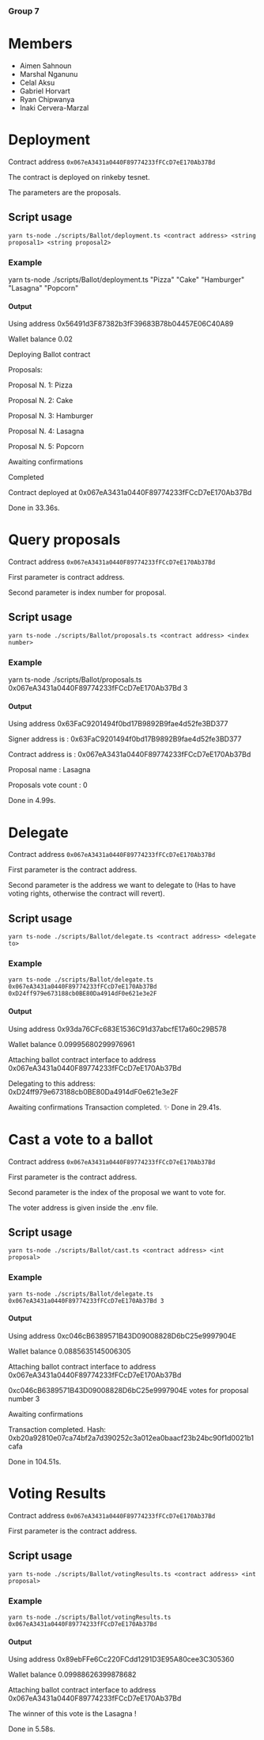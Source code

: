 ### Group 7 

# Members 
- Aimen Sahnoun
- Marshal Nganunu
- Celal Aksu
- Gabriel Horvart
- Ryan Chipwanya
- Inaki Cervera-Marzal

# Deployment

Contract address `0x067eA3431a0440F89774233fFCcD7eE170Ab37Bd`

The contract is deployed on rinkeby tesnet.

The parameters are the proposals.


## Script usage

`yarn ts-node ./scripts/Ballot/deployment.ts <contract address> <string proposal1> <string proposal2>`

### Example

yarn ts-node ./scripts/Ballot/deployment.ts  "Pizza" "Cake" "Hamburger" "Lasagna" "Popcorn"

#### Output

Using address 0x56491d3F87382b3fF39683B78b04457E06C40A89

Wallet balance 0.02

Deploying Ballot contract

Proposals: 

Proposal N. 1: Pizza

Proposal N. 2: Cake

Proposal N. 3: Hamburger

Proposal N. 4: Lasagna

Proposal N. 5: Popcorn

Awaiting confirmations

Completed

Contract deployed at 0x067eA3431a0440F89774233fFCcD7eE170Ab37Bd

Done in 33.36s.

# Query proposals

Contract address `0x067eA3431a0440F89774233fFCcD7eE170Ab37Bd`

First parameter is contract address.

Second parameter is index number for proposal.

## Script usage

`yarn ts-node ./scripts/Ballot/proposals.ts <contract address> <index number>`

### Example

yarn ts-node ./scripts/Ballot/proposals.ts 0x067eA3431a0440F89774233fFCcD7eE170Ab37Bd 3

#### Output

Using address 0x63FaC9201494f0bd17B9892B9fae4d52fe3BD377

Signer address is : 0x63FaC9201494f0bd17B9892B9fae4d52fe3BD377

Contract address is : 0x067eA3431a0440F89774233fFCcD7eE170Ab37Bd

Proposal name : Lasagna

Proposals vote count : 0

Done in 4.99s.

# Delegate

Contract address `0x067eA3431a0440F89774233fFCcD7eE170Ab37Bd`

First parameter is the contract address.

Second parameter is the address we want to delegate to (Has to have voting rights, otherwise the contract will revert).

## Script usage

`yarn ts-node ./scripts/Ballot/delegate.ts <contract address> <delegate to>`

### Example

`yarn ts-node ./scripts/Ballot/delegate.ts 0x067eA3431a0440F89774233fFCcD7eE170Ab37Bd 0xD24ff979e673188cb0BE80Da4914dF0e621e3e2F`

#### Output

Using address 0x93da76CFc683E1536C91d37abcfE17a60c29B578

Wallet balance 0.09995680299976961

Attaching ballot contract interface to address 0x067eA3431a0440F89774233fFCcD7eE170Ab37Bd

Delegating to this address: 0xD24ff979e673188cb0BE80Da4914dF0e621e3e2F

Awaiting confirmations
Transaction completed.
✨  Done in 29.41s.


# Cast a vote to a ballot

Contract address `0x067eA3431a0440F89774233fFCcD7eE170Ab37Bd`

First parameter is the contract address.

Second parameter is the index of the proposal we want to vote for.

The voter address is given inside the .env file.

## Script usage

`yarn ts-node ./scripts/Ballot/cast.ts <contract address> <int proposal>`

### Example

`yarn ts-node ./scripts/Ballot/delegate.ts 0x067eA3431a0440F89774233fFCcD7eE170Ab37Bd 3`

#### Output

Using address 0xc046cB6389571B43D09008828D6bC25e9997904E

Wallet balance 0.0885635145006305

Attaching ballot contract interface to address 0x067eA3431a0440F89774233fFCcD7eE170Ab37Bd

0xc046cB6389571B43D09008828D6bC25e9997904E votes for proposal number 3

Awaiting confirmations

Transaction completed. Hash: 0xb20a92810e07ca74bf2a7d390252c3a012ea0baacf23b24bc90f1d0021b1cafa

Done in 104.51s.

# Voting Results

Contract address `0x067eA3431a0440F89774233fFCcD7eE170Ab37Bd`

First parameter is the contract address.

## Script usage

`yarn ts-node ./scripts/Ballot/votingResults.ts <contract address> <int proposal>`

### Example

`yarn ts-node ./scripts/Ballot/votingResults.ts 0x067eA3431a0440F89774233fFCcD7eE170Ab37Bd`

#### Output

Using address 0x89ebFFe6Cc220FCdd1291D3E95A80cee3C305360

Wallet balance 0.09988626399878682

Attaching ballot contract interface to address 0x067eA3431a0440F89774233fFCcD7eE170Ab37Bd

The winner of this vote is the Lasagna !

Done in 5.58s.
